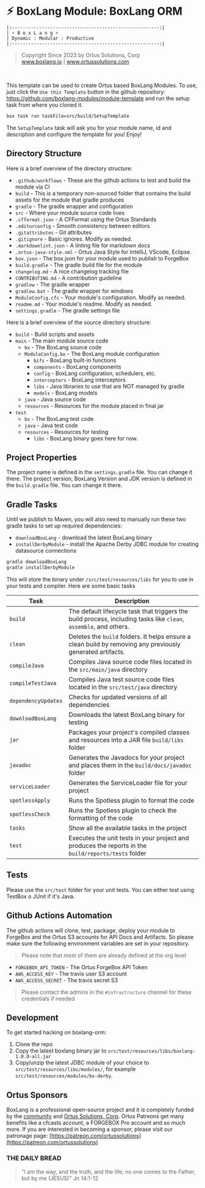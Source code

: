 # ⚡︎ BoxLang Module: BoxLang ORM

```
|:------------------------------------------------------:|
| ⚡︎ B o x L a n g ⚡︎
| Dynamic : Modular : Productive
|:------------------------------------------------------:|
```

<blockquote>
	Copyright Since 2023 by Ortus Solutions, Corp
	<br>
	<a href="https://www.boxlang.io">www.boxlang.io</a> |
	<a href="https://www.ortussolutions.com">www.ortussolutions.com</a>
</blockquote>

<p>&nbsp;</p>

This template can be used to create Ortus based BoxLang Modules.  To use, just click the `Use this Template` button in the github repository: https://github.com/boxlang-modules/module-template and run the setup task from where you cloned it.

```bash
box task run taskFile=src/build/SetupTemplate
```

The `SetupTemplate` task will ask you for your module name, id and description and configure the template for you! Enjoy!

## Directory Structure

Here is a brief overview of the directory structure:

* `.github/workflows` - These are the github actions to test and build the module via CI
* `build` - This is a temporary non-sourced folder that contains the build assets for the module that gradle produces
* `gradle` - The gradle wrapper and configuration
* `src` - Where your module source code lives
* `.cfformat.json` - A CFFormat using the Ortus Standards
* `.editorconfig` - Smooth consistency between editors
* `.gitattributes` - Git attributes
* `.gitignore` - Basic ignores. Modify as needed.
* `.markdownlint.json` - A linting file for markdown docs
* `.ortus-java-style.xml` - Ortus Java Style for IntelliJ, VScode, Eclipse.
* `box.json` - The box.json for your module used to publish to ForgeBox
* `build.gradle` - The gradle build file for the module
* `changelog.md` - A nice changelog tracking file
* `CONTRIBUTING.md` - A contribution guideline
* `gradlew` - The gradle wrapper
* `gradlew.bat` - The gradle wrapper for windows
* `ModuleConfig.cfc` - Your module's configuration. Modify as needed.
* `readme.md` - Your module's readme. Modify as needed.
* `settings.gradle` - The gradle settings file

Here is a brief overview of the source directory structure:

* `build` - Build scripts and assets
* `main` - The main module source code
  * `bx` - The BoxLang source code
  * `ModuleConfig.bx` - The BoxLang module configuration
    * `bifs` - BoxLang built-in functions
    * `components` - BoxLang components
    * `config` - BoxLang configuration, schedulers, etc.
    * `interceptors` - BoxLang interceptors
    * `libs` - Java libraries to use that are NOT managed by gradle
    * `models` - BoxLang models
  * `java` - Java source code
  * `resources` - Resources for the module placed in final jar
* `test`
  * `bx` - The BoxLang test code
  * `java` - Java test code
  * `resources` - Resources for testing
    * `libs` - BoxLang binary goes here for now.

## Project Properties

The project name is defined in the `settings.gradle` file.  You can change it there.
The project version, BoxLang Version and JDK version is defined in the `build.gradle` file.  You can change it there.

## Gradle Tasks

Until we publish to Maven, you will also need to manually run these two gradle tasks to set up required dependencies:

* `downloadBoxLang` - download the latest BoxLang binary
* `installDerbyModule` - install the Apache Derby JDBC module for creating datasource connections

```bash
gradle downloadBoxLang
gradle installDerbyModule
```

This will store the binary under `/src/test/resources/libs` for you to use in your tests and compiler. Here are some basic tasks


| Task                | Description                                                                                                        	|
|---------------------|---------------------------------------------------------------------------------------------------------------------|
| `build`             | The default lifecycle task that triggers the build process, including tasks like `clean`, `assemble`, and others. 	|
| `clean`             | Deletes the `build` folders. It helps ensure a clean build by removing any previously generated artifacts.			|
| `compileJava`       | Compiles Java source code files located in the `src/main/java` directory											|
| `compileTestJava`   | Compiles Java test source code files located in the `src/test/java` directory										|
| `dependencyUpdates` | Checks for updated versions of all dependencies															 			|
| `downloadBoxLang`   | Downloads the latest BoxLang binary for testing																		|
| `jar`               | Packages your project's compiled classes and resources into a JAR file `build/libs` folder							|
| `javadoc`           | Generates the Javadocs for your project and places them in the `build/docs/javadoc` folder							|
| `serviceLoader`     | Generates the ServiceLoader file for your project																	|
| `spotlessApply`     | Runs the Spotless plugin to format the code																			|
| `spotlessCheck`     | Runs the Spotless plugin to check the formatting of the code														|
| `tasks`			  | Show all the available tasks in the project																			|
| `test`              | Executes the unit tests in your project and produces the reports in the `build/reports/tests` folder				|

## Tests

Please use the `src/test` folder for your unit tests.  You can either test using TestBox o JUnit if it's Java.

## Github Actions Automation

The github actions will clone, test, package, deploy your module to ForgeBox and the Ortus S3 accounts for API Docs and Artifacts.  So please make sure the following environment variables are set in your repository.

> Please note that most of them are already defined at the org level

* `FORGEBOX_API_TOKEN` - The Ortus ForgeBox API Token
* `AWS_ACCESS_KEY` - The travis user S3 account
* `AWS_ACCESS_SECRET` - The travis secret S3

> Please contact the admins in the `#infrastructure` channel for these credentials if needed

## Development

To get started hacking on boxlang-orm:

1. Clone the repo
2. Copy the latest boxlang binary jar to `src/test/resources/libs/boxlang-1.0.0-all.jar`
3. Copy/unzip the latest JDBC module of your choice to `src/test/resources/libs/modules/`, for example `src/test/resources/modules/bx-derby`.

## Ortus Sponsors

BoxLang is a professional open-source project and it is completely funded by the [community](https://patreon.com/ortussolutions) and [Ortus Solutions, Corp](https://www.ortussolutions.com).  Ortus Patreons get many benefits like a cfcasts account, a FORGEBOX Pro account and so much more.  If you are interested in becoming a sponsor, please visit our patronage page: [https://patreon.com/ortussolutions](https://patreon.com/ortussolutions)

### THE DAILY BREAD

 > "I am the way, and the truth, and the life; no one comes to the Father, but by me (JESUS)" Jn 14:1-12
